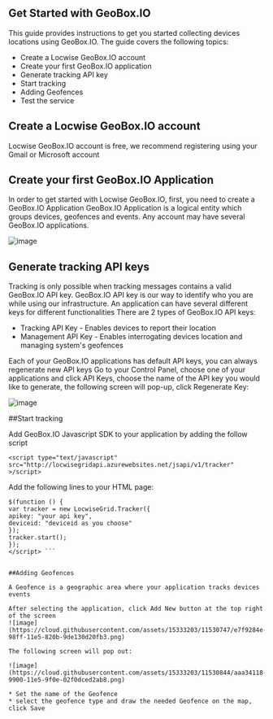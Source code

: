 

Get Started with GeoBox.IO
--------------------------
This guide provides instructions to get you started collecting devices locations using GeoBox.IO. The guide covers the following topics:

* Create a Locwise GeoBox.IO account
* Create your first GeoBox.IO application
* Generate tracking API key
* Start tracking
* Adding Geofences
* Test the service

## Create a Locwise GeoBox.IO account
Locwise GeoBox.IO account is free, we recommend registering using your Gmail or Microsoft account
## Create your first GeoBox.IO Application
In order to get started with Locwise GeoBox.IO, first, you need to create a GeoBox.IO Application
GeoBox.IO Application is a logical entity which groups devices, geofences and events.
Any account may have several GeoBox.IO applications. 

![image](https://cloud.githubusercontent.com/assets/15333203/11377781/6e322598-92f0-11e5-8f37-f7059d0b07b4.png)
## Generate tracking API keys
Tracking is only possible when tracking messages contains a valid GeoBox.IO API key. 
GeoBox.IO API key is our way to identify who you are while using our infrastructure.
An application can have several different keys for different functionalities 
There are 2 types of GeoBox.IO API keys:
- Tracking API Key - Enables devices to report their location
- Management API Key - Enables interrogating devices location and managing system's geofences

Each of your GeoBox.IO applications has default API keys, you can always regenerate new API keys
Go to your Control Panel, choose one of your applications and click API Keys, choose the name of the API key you would like to generate, the following screen will pop-up, click Regenerate Key:

![image](https://cloud.githubusercontent.com/assets/15333203/11377889/1229757a-92f1-11e5-8182-5ff95da9a2c8.png)

 
##Start tracking

Add GeoBox.IO Javascript SDK to your application by adding the follow script

``` <script type="text/javascript" src="http://locwisegridapi.azurewebsites.net/jsapi/v1/tracker" >/script> ```

Add the following lines to your HTML page:

``` <script type="text/javascript">
$(function () {
var tracker = new LocwiseGrid.Tracker({
apikey: "your api key",
deviceid: "deviceid as you choose"
});
tracker.start();
});
</script> ```


##Adding Geofences

A Geofence is a geographic area where your application tracks devices events

After selecting the application, click Add New button at the top right of the screen
![image](https://cloud.githubusercontent.com/assets/15333203/11530747/e7f9284e-98ff-11e5-820b-9de130d20fb3.png)

The following screen will pop out:

![image](https://cloud.githubusercontent.com/assets/15333203/11530844/aaa34118-9900-11e5-9f0e-02f0dced2ab8.png)

* Set the name of the Geofence
* select the geofence type and draw the needed Geofence on the map, click Save


